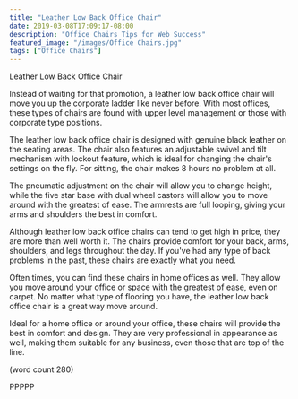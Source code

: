 ```yaml
---
title: "Leather Low Back Office Chair"
date: 2019-03-08T17:09:17-08:00
description: "Office Chairs Tips for Web Success"
featured_image: "/images/Office Chairs.jpg"
tags: ["Office Chairs"]
---
```


Leather Low Back Office Chair

Instead of waiting for that promotion, a leather
low back office chair will move you up the 
corporate ladder like never before.  With most 
offices, these types of chairs are found with upper
level management or those with corporate type
positions.

The leather low back office chair is designed with
genuine black leather on the seating areas.  The
chair also features an adjustable swivel and tilt
mechanism with lockout feature, which is ideal for
changing the chair's settings on the fly.  For 
sitting, the chair makes 8 hours no problem at 
all.

The pneumatic adjustment on the chair will allow 
you to change height, while the five star base with
dual wheel castors will allow you to move around
with the greatest of ease.  The armrests are full
looping, giving your arms and shoulders the best
in comfort.

Although leather low back office chairs can tend
to get high in price, they are more than well
worth it.  The chairs provide comfort for your
back, arms, shoulders, and legs throughout the
day.  If you've had any type of back problems in
the past, these chairs are exactly what you need.

Often times, you can find these chairs in home
offices as well.  They allow you move around your
office or space with the greatest of ease, even on
carpet.  No matter what type of flooring you have, 
the leather low back office chair is a great way
move around.

Ideal for a home office or around your office, 
these chairs will provide the best in comfort and
design.  They are very professional in appearance
as well, making them suitable for any business, 
even those that are top of the line.

(word count 280)

PPPPP
